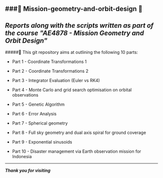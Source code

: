 ###:rocket: Mission-geometry-and-orbit-design :rocket:
---
**_Reports along with the scripts written as part of the course "AE4878 - Mission Geometry and Orbit Design"_**
---
#####:beginner: This git repository aims at outlining the following 10 parts:

* Part 1 - Coordinate Transformations 1

* Part 2 - Coordinate Transformations 2

* Part 3 - Integrator Evaluation (Euler vs RK4)

* Part 4 - Monte Carlo and grid search optimisation on orbital observations

* Part 5 - Genetic Algorithm

* Part 6 - Error Analysis

* Part 7 - Spherical geometry

* Part 8 - Full sky geometry and dual axis spiral for ground coverage

* Part 9 - Exponential sinusoids

* Part 10 - Disaster management via Earth observation mission for Indonesia
---
**_Thank you for visiting_**
